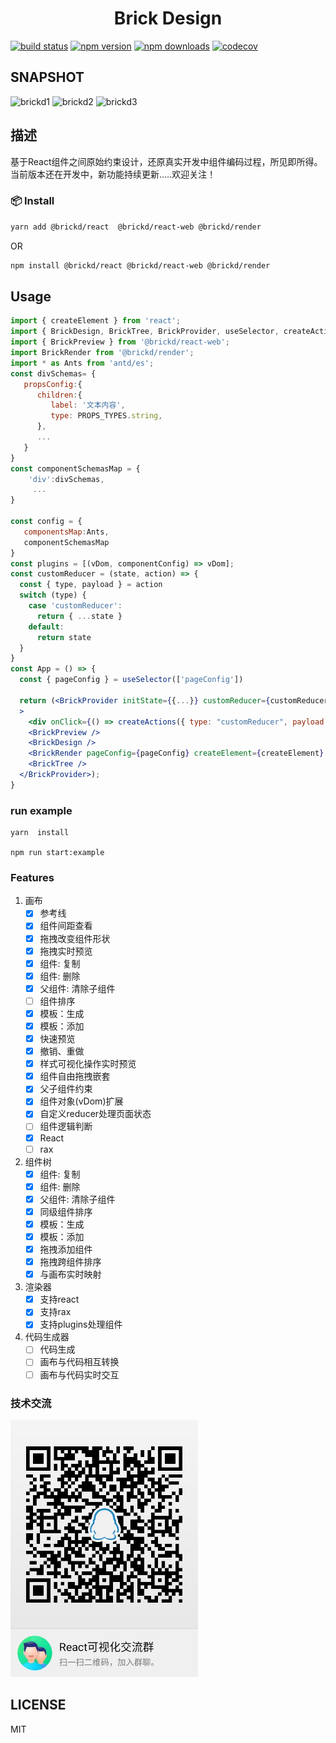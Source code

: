 <h1 align='center'>Brick Design</h1>

[![build status](https://travis-ci.org/brick-design/react-visual-editor.svg?branch=brickd)](https://travis-ci.org/github/brick-design/react-visual-editor)
[![npm version](https://img.shields.io/npm/v/@brickd/react.svg?style=flat-square)](https://www.npmjs.com/package/brickd)
[![npm downloads](https://img.shields.io/npm/dm/@brickd/react.svg?maxAge=43200&style=flat-square)](https://www.npmjs.com/package/brickd)
[![codecov](https://codecov.io/gh/brick-design/react-visual-editor/branch/master/graph/badge.svg)](https://codecov.io/gh/brick-design/react-visual-editor)

## SNAPSHOT
![brickd1](https://user-images.githubusercontent.com/15995127/85188005-7e4de100-b2d6-11ea-9441-2bd5570b14a9.gif)
![brickd2](https://user-images.githubusercontent.com/15995127/85187856-86595100-b2d5-11ea-883e-e45313797fb3.gif)
![brickd3](https://user-images.githubusercontent.com/15995127/85187862-92451300-b2d5-11ea-8394-a6c06b45de97.gif)

## 描述
基于React组件之间原始约束设计，还原真实开发中组件编码过程，所见即所得。当前版本还在开发中，新功能持续更新.....欢迎关注！


###  📦 Install
```sh
yarn add @brickd/react  @brickd/react-web @brickd/render
```
OR
```sh
npm install @brickd/react @brickd/react-web @brickd/render
```
## Usage
```jsx
import { createElement } from 'react';
import { BrickDesign, BrickTree, BrickProvider, useSelector, createActions,PROPS_TYPES } from '@brickd/react';
import { BrickPreview } from '@brickd/react-web';
import BrickRender from '@brickd/render';
import * as Ants from 'antd/es';
const divSchemas= {
   propsConfig:{
      children:{
         label: '文本内容',
         type: PROPS_TYPES.string,
      },
      ...
   }
}
const componentSchemasMap = {
	'div':divSchemas,
     ...
}
 
const config = {
   componentsMap:Ants,
   componentSchemasMap
}
const plugins = [(vDom, componentConfig) => vDom];
const customReducer = (state, action) => {
  const { type, payload } = action
  switch (type) {
    case 'customReducer':
      return { ...state }
    default:
      return state
  }
}
const App = () => {
  const { pageConfig } = useSelector(['pageConfig'])

  return (<BrickProvider initState={{...}} customReducer={customReducer} config={config} warn={(msg) => message.warning(msg)}
  >
    <div onClick={() => createActions({ type: "customReducer", payload: { ... } })}> 出发action</div>
    <BrickPreview />
    <BrickDesign />
    <BrickRender pageConfig={pageConfig} createElement={createElement} plugins={plugins} />
    <BrickTree />
  </BrickProvider>);
}
```
### run example

```
yarn  install

npm run start:example
```
### Features
1. 画布
    - [x] 参考线
    - [x] 组件间距查看
    - [x] 拖拽改变组件形状
    - [x] 拖拽实时预览
    - [x] 组件: 复制
    - [x] 组件: 删除
    - [x] 父组件: 清除子组件
    - [ ] 组件排序 
    - [x] 模板：生成
    - [x] 模板：添加
    - [x] 快速预览
    - [x] 撤销、重做
    - [x] 样式可视化操作实时预览
    - [x] 组件自由拖拽嵌套
    - [x] 父子组件约束
    - [x] 组件对象(vDom)扩展
    - [x] 自定义reducer处理页面状态
    - [ ] 组件逻辑判断
    - [x] React
    - [ ] rax
    
2. 组件树
    - [x] 组件: 复制
    - [x] 组件: 删除
    - [x] 父组件: 清除子组件
    - [x] 同级组件排序 
    - [x] 模板：生成
    - [x] 模板：添加 
    - [x] 拖拽添加组件
    - [x] 拖拽跨组件排序
    - [x] 与画布实时映射

3. 渲染器
    - [x] 支持react
    - [x] 支持rax
    - [x] 支持plugins处理组件

4. 代码生成器
   - [ ] 代码生成
   - [ ] 画布与代码相互转换
   - [ ] 画布与代码实时交互

### 技术交流

 <img src="./docs/QQ.jpeg" width="300" />

## LICENSE

MIT
